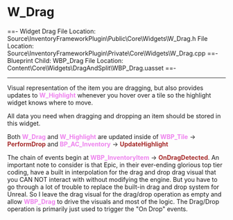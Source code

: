 # W_Drag

==- Widget Drag
File Location: Source\InventoryFrameworkPlugin\Public\Core\Widgets\W_Drag.h
File Location: Source\InventoryFrameworkPlugin\Private\Core\Widgets\W_Drag.cpp
==- Blueprint Child: WBP_Drag
File Location: Content\Core\Widgets\DragAndSplit\WBP_Drag.uasset
==-

---

Visual representation of the item you are dragging, but also provides updates to <span style="color:violet">**W_Highlight**</span> whenever you hover over a tile so the highlight widget knows where to move.

All data you need when dragging and dropping an item should be stored in this widget.

Both <span style="color:violet">**W_Drag**</span> and <span style="color:violet">**W_Highlight**</span> are updated inside of <span style="color:violet">**WBP_Tile**</span> ->  <span style="color:brown">**PerformDrop**</span> and <span style="color:violet">**BP_AC_Inventory**</span> -> <span style="color:brown">**UpdateHighlight**</span>

The chain of events begin at <span style="color:violet">**WBP_InventoryItem**</span> ->  <span style="color:brown">**OnDragDetected**</span>. An important note to consider is that Epic, in their ever-ending glorious top tier coding, have a built in interpolation for the drag and drop drag visual that you CAN NOT interact with without modifying the engine.
But you have to go through a lot of trouble to replace the built-in drag and drop system for Unreal. So I leave the drag visual for the drag/drop operation as empty and allow <span style="color:violet">**WBP_Drag**</span> to drive the visuals and most of the logic. The Drag/Drop operation is primarily just used to trigger the "On Drop" events.